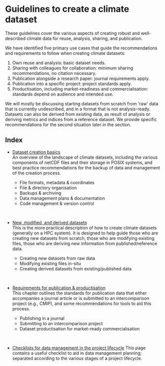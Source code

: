 # Guidelines to create a climate dataset

These guidelines cover the various aspects of creating robust and well-described climate data for reuse, analysis, sharing, and publication.

We have identified five primary use cases that guide the recommendations and requirements to follow when creating climate datasets:  
1. Own reuse and analysis: basic dataset needs.
2. Sharing with colleagues for collaboration: minimum sharing recommendations, no citation necessary.
3. Publication alongside a research paper: journal requirements apply.
4. Publication into a specific project: project standards apply.
5. Productisation, including market-readiness and commercialisation: standards depend on audience and intended use.

We will mostly be discussing starting datasets from scratch from 'raw' data that is currently undescribed, and in a format that is not analysis-ready. Datasets can also be derived from existing data, as result of analysis or deriving metrics and indices from a reference dataset. We provide specific recommendations for the second situation later in the section.


## Index
* [Dataset creation basics](create-basics.md)  
An overview of the landscape of climate datasets, including the various components of netCDF files and their storage in POSIX systems, and best practice recommendations for the backup of data and management of the creation process.  

    * File formats, metadata & coordinates
    * File & directory organisation
    * Backups & archiving
    * Data management plans & documentation
    * Code management & version control 

&nbsp;
*  [New, modified, and derived datasets](create-new-derived.md)  
This is the more practical description of how to create climate datasets (generally on a HPC system). It is designed to help guide those who are creating new datasets from scratch, those who are modifying existing files, those who are deriving new information from published/reference data.  

    * Creating new datasets from raw data
    * Modifying existing files in-situ
    * Creating derived datasets from existing/published data

&nbsp;
* [Requirements for publication & productisation](create-publishing.md)  
This chapter outlines the standards for publication data that either accompanies a journal article or is submitted to an intercomparison project (e.g., CMIP), and some recommendations for tools to aid this process.
    
    * Publishing in a journal
    * Submitting to an intercomparison project
    * Dataset productisation for market-ready commercialisation

&nbsp;
* [Checklists for data management in the project lifecycle](create-checklists.md)
This page contains a useful checklist to aid in data management planning; separated according to the various stages of a project lifecycle.
